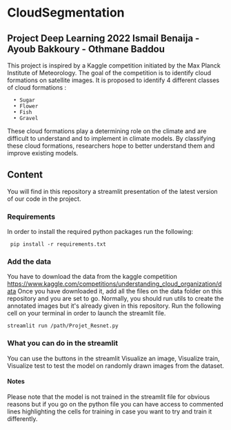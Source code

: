 # CloudSegmentation
## Project Deep Learning 2022 Ismail Benaija - Ayoub Bakkoury - Othmane Baddou ##


This project is inspired by a Kaggle competition initiated
by the Max Planck Institute of Meteorology. The goal of
the competition is to identify cloud formations on satellite
images. It is proposed to identify 4 different classes of cloud
formations :

~~~
  • Sugar
  • Flower
  • Fish
  • Gravel
 ~~~
These cloud formations play a determining role on the climate and are difficult to understand and to implement in
climate models. By classifying these cloud formations, researchers hope to better understand them and improve existing models.

## Content ##

You will find in this repository a streamlit presentation of the latest version of our code in the project. 

### Requirements ###

In order to install the required python packages run the following:

~~~
 pip install -r requirements.txt
 ~~~

### Add the data ###

You have to download the data from the kaggle competition https://www.kaggle.com/competitions/understanding_cloud_organization/data
Once you have downloaded it, add all the files on the data folder on this repository and you are set to go. Normally, you should run utils to create the annotated images but it's already given in this repository. Run the following cell on your terminal in order to launch the streamlit file.

~~~
streamlit run /path/Projet_Resnet.py
~~~


### What you can do in the streamlit ###

You can use the buttons in the streamlit Visualize an image, Visualize train, Visualize test to test the model on randomly drawn images from the dataset.

#### Notes ####
Please note that the model is not trained in the streamlit file for obvious reasons but if you go on the python file you can have access to commented lines highlighting the cells for training in case you want to try and train it differently.

